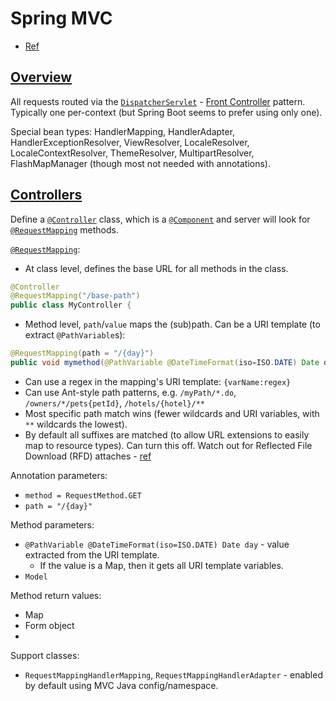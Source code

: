 # Spring MVC

* [Ref](http://docs.spring.io/spring/docs/current/spring-framework-reference/htmlsingle/#mvc)

## [Overview](http://docs.spring.io/spring/docs/current/spring-framework-reference/htmlsingle/#mvc-introduction)

All requests routed via the [`DispatcherServlet`](http://docs.spring.io/spring/docs/current/javadoc-api/org/springframework/web/servlet/DispatcherServlet.html) - [Front Controller](https://en.wikipedia.org/wiki/Front_controller) pattern.  Typically one per-context (but Spring Boot seems to prefer using only one).

Special bean types: HandlerMapping, HandlerAdapter, HandlerExceptionResolver, ViewResolver, LocaleResolver, LocaleContextResolver, ThemeResolver, MultipartResolver, FlashMapManager (though most not needed with annotations).

## [Controllers](http://docs.spring.io/spring/docs/current/spring-framework-reference/htmlsingle/#mvc-controller)

Define a [`@Controller`](http://docs.spring.io/spring/docs/current/javadoc-api/org/springframework/stereotype/Controller.html) class, which is a
  [`@Component`](http://docs.spring.io/spring/docs/current/javadoc-api/org/springframework/stereotype/Component.html)
  and server will look for 
  [`@RequestMapping`](http://docs.spring.io/spring/docs/current/javadoc-api/org/springframework/web/bind/annotation/RequestMapping.html) methods.

[`@RequestMapping`](http://docs.spring.io/spring/docs/current/javadoc-api/org/springframework/web/bind/annotation/RequestMapping.html):

* At class level, defines the base URL for all methods in the class.

```java
@Controller
@RequestMapping("/base-path")
public class MyController {
```

* Method level, `path`/`value` maps the (sub)path.  Can be a URI template (to extract `@PathVariable`s):

```java
@RequestMapping(path = "/{day}")
public void mymethod(@PathVariable @DateTimeFormat(iso=ISO.DATE) Date day) {
```

  * Can use a regex in the mapping's URI template: `{varName:regex}`
  * Can use Ant-style path patterns, e.g. `/myPath/*.do`, `/owners/*/pets{petId}`, `/hotels/{hotel}/**`
  * Most specific path match wins (fewer wildcards and URI variables, with `**` wildcards the lowest).
  * By default all suffixes are matched (to allow URL extensions to easily map to resource types).  Can turn this off.  Watch out for Reflected File Download (RFD) attaches - [ref](http://docs.spring.io/spring/docs/current/spring-framework-reference/htmlsingle/#mvc-ann-requestmapping-rfd)

Annotation parameters:

* `method = RequestMethod.GET`
* `path = "/{day}"`

Method parameters:

* `@PathVariable @DateTimeFormat(iso=ISO.DATE) Date day` - value extracted from the URI template.
  * If the value is a Map, then it gets all URI template variables.
* `Model`

Method return values:

* Map
* Form object
* 

Support classes:

* `RequestMappingHandlerMapping`, `RequestMappingHandlerAdapter` - enabled by default using MVC Java config/namespace.
